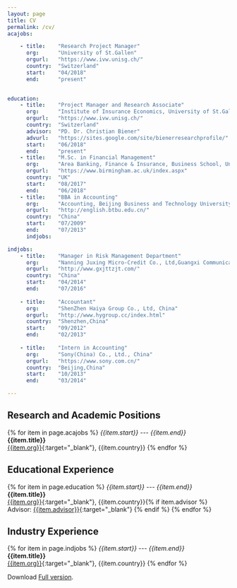 ```yaml
---
layout: page
title: CV
permalink: /cv/
acajobs:

    - title:    "Research Project Manager"
      org:      "University of St.Gallen"
      orgurl:   "https://www.ivw.unisg.ch/"
      country:  "Switzerland"
      start:    "04/2018"
      end:      "present"

     
education:   
    - title:    "Project Manager and Research Associate"
      org:      "Institute of Insurance Economics, University of St.Gallen"
      orgurl:   "https://www.ivw.unisg.ch/"
      country:  "Switzerland"
      advisor:  "PD. Dr. Christian Biener"
      advurl:   "https://sites.google.com/site/bienerresearchprofile/"
      start:    "06/2018"
      end:      "present"       
    - title:    "M.Sc. in Financial Management"
      org:      "Area Banking, Finance & Insurance, Business School, University of Birmingham"
      orgurl:   "https://www.birmingham.ac.uk/index.aspx"
      country:  "UK"
      start:    "08/2017"
      end:      "06/2018"
    - title:    "BBA in Accounting"
      org:      "Accounting, Beijing Business and Technology University,China"
      orgurl:   "http://english.btbu.edu.cn/"
      country:  "China"
      start:    "07/2009"
      end:      "07/2013"
      indjobs:

indjobs:
    - title:    "Manager in Risk Management Department"
      org:      "Nanning Juxing Micro-Credit Co., Ltd,Guangxi Communications Investment Group Co., Ltd, China"
      orgurl:   "http://www.gxjttzjt.com/"
      country:  "China"
      start:    "04/2014"
      end:      "07/2016"
    
    - title:    "Accountant"
      org:      "ShenZhen Haiya Group Co., Ltd, China"
      orgurl:   "http://www.hygroup.cc/index.html"
      country:  "Shenzhen,China"
      start:    "09/2012"
      end:      "02/2013"
    
    - title:    "Intern in Accounting"
      org:      "Sony(China) Co., Ltd., China"
      orgurl:   "https://www.sony.com.cn/"
      country:  "Beijing,China"
      start:    "10/2013"
      end:      "03/2014"

---
```


## Research and Academic Positions

<!-- {% assign thumbnail="left" %} -->

{% for item in page.acajobs %}
*{{item.start}} --- {{item.end}}*
<br />
**{{item.title}}**
<br />
[{{item.org}}]({{item.orgurl}}){:target="_blank"}, {{item.country}}
{% endfor %}

## Educational Experience

{% for item in page.education %}
*{{item.start}} --- {{item.end}}*
<br />
**{{item.title}}**
<br />
[{{item.org}}]({{item.orgurl}}){:target="_blank"}, {{item.country}}{% if item.advisor %}
<br />
Advisor: [{{item.advisor}}]({{item.advurl}}){:target="_blank"}
{% endif %}
{% endfor %}

## Industry Experience

<!-- {% assign thumbnail="left" %} -->

{% for item in page.indjobs %}
*{{item.start}} --- {{item.end}}*
<br />
**{{item.title}}**
<br />
[{{item.org}}]({{item.orgurl}}){:target="_blank"}, {{item.country}}
{% endfor %}

Download [Full version](https://www.dropbox.com/s/57hi9guvrhth1di/Lan_Zou_CV_20190919.pdf?dl=0). 


